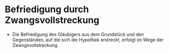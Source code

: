 # Befriedigung durch Zwangsvollstreckung

- Die Befriedigung des Gläubigers aus dem Grundstück und den Gegenständen, auf die sich die Hypothek erstreckt, erfolgt im Wege der Zwangsvollstreckung.

